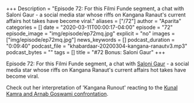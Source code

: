 +++
Description = "Episode 72: For this Filmi Funde segment, a chat with Saloni Gaur - a social media star whose riffs on Kangana Ranaut's current affairs hot takes have become viral."
aliases = ["/72"]
author = "Aparita"
categories = []
date = "2020-03-11T00:00:17-04:00"
episode = "72"
episode_image = "img/episode/ep72mq.jpg"
explicit = "no"
images = ["img/episode/ep72mq.jpg"]
news_keywords = []
podcast_duration = "0:09:40"
podcast_file = "khabardaar-20200304-kangana-ranautv3.mp3"
podcast_bytes = ""
tags = []
title = "#72 Bonus: Saloni Gaur"
+++

Episode 72: For this Filmi Funde segment, a chat with [Saloni Gaur](https://twitter.com/salonayyy?lang=en) - a social media star whose riffs on Kangana Ranaut's current affairs hot takes have become viral.

Check out her interpretation of 'Kangana Runout' reacting to the [Kunal Kamra and Arnab Goswami confrontation](https://www.youtube.com/watch?v=X3XnYI6oHh8).
